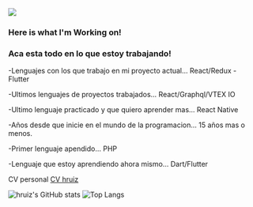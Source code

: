 <img src='https://hruiz.com/img/logo-hruiz.png' />

### Here is what I'm Working on!
### Aca esta todo en lo que estoy trabajando!

-Lenguajes con los que trabajo en mi proyecto actual... React/Redux - Flutter

-Ultimos lenguajes de proyectos trabajados... React/Graphql/VTEX IO

-Ultimo lenguaje practicado y que quiero aprender mas... React Native

-Años desde que inicie en el mundo de la programacion... 15 años mas o menos.

-Primer lenguaje apendido... PHP

-Lenguaje que estoy aprendiendo ahora mismo... Dart/Flutter


CV personal [CV hruiz](https://cv.hruiz.com)

![hruiz's GitHub stats](https://github-readme-stats-sand-nine-24.vercel.app/api?username=hruiz13&show_icons=true&theme=dracula&count_private=true)
![Top Langs](https://github-readme-stats.vercel.app/api/top-langs/?username=hruiz13&layout=compact&theme=dracula&hide=CMake,c%2B%2B)


